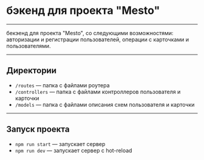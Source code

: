 # бэкенд для проекта "Mesto"
------

бекэенд для проекта "Mesto", со следующими возможностями: авторизации и регистрации пользователей, операции с карточками и пользователями.

-------
## Директории

- `/routes` — папка с файлами роутера
- `/controllers` — папка с файлами контроллеров пользователя и карточки
- `/models` — папка с файлами описания схем пользователя и карточки

--------
## Запуск проекта 
- `npm run start` — запускает сервер
- `npm run dev` — запускает сервер с hot-reload
